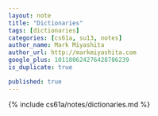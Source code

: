 ```yaml
---
layout: note
title: "Dictionaries"
tags: [dictionaries]
categories: [cs61a, su13, notes]
author_name: Mark Miyashita
author_url: http://markmiyashita.com
google_plus: 101180624276428786239
is_duplicate: true

published: true
---
```


{% include cs61a/notes/dictionaries.md %}